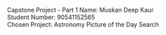 Capstone Project - Part 1
Name: Muskan Deep Kaur  
Student Number: 90541152565  
Chosen Project: Astronomy Picture of the Day Search
